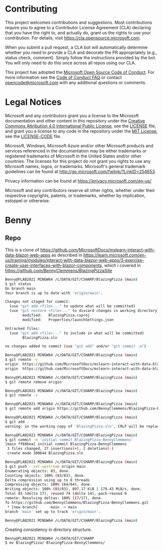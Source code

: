 
# Contributing

This project welcomes contributions and suggestions.  Most contributions require you to agree to a
Contributor License Agreement (CLA) declaring that you have the right to, and actually do, grant us
the rights to use your contribution. For details, visit https://cla.opensource.microsoft.com.

When you submit a pull request, a CLA bot will automatically determine whether you need to provide
a CLA and decorate the PR appropriately (e.g., status check, comment). Simply follow the instructions
provided by the bot. You will only need to do this once across all repos using our CLA.

This project has adopted the [Microsoft Open Source Code of Conduct](https://opensource.microsoft.com/codeofconduct/).
For more information see the [Code of Conduct FAQ](https://opensource.microsoft.com/codeofconduct/faq/) or
contact [opencode@microsoft.com](mailto:opencode@microsoft.com) with any additional questions or comments.

# Legal Notices

Microsoft and any contributors grant you a license to the Microsoft documentation and other content
in this repository under the [Creative Commons Attribution 4.0 International Public License](https://creativecommons.org/licenses/by/4.0/legalcode),
see the [LICENSE](LICENSE) file, and grant you a license to any code in the repository under the [MIT License](https://opensource.org/licenses/MIT), see the
[LICENSE-CODE](LICENSE-CODE) file.

Microsoft, Windows, Microsoft Azure and/or other Microsoft products and services referenced in the documentation
may be either trademarks or registered trademarks of Microsoft in the United States and/or other countries.
The licenses for this project do not grant you rights to use any Microsoft names, logos, or trademarks.
Microsoft's general trademark guidelines can be found at http://go.microsoft.com/fwlink/?LinkID=254653.

Privacy information can be found at https://privacy.microsoft.com/en-us/

Microsoft and any contributors reserve all other rights, whether under their respective copyrights, patents,
or trademarks, whether by implication, estoppel or otherwise.

# Benny

## Repo

This is a clone of <https://github.com/MicrosoftDocs/mslearn-interact-with-data-blazor-web-apps> as described in <https://learn.microsoft.com/en-us/training/modules/interact-with-data-blazor-web-apps/3-exercise-create-user-interfaces-with-blazor-components>, which i covered in <https://github.com/BennyClemmens/BlazingPizzaSite>

```bash
Benny@FLAB2021 MINGW64 /c/DATA/GIT/CSHARP/BlazingPizza (main)
$ git status
On branch main
Your branch is up to date with 'origin/main'.

Changes not staged for commit:
  (use "git add <file>..." to update what will be committed)
  (use "git restore <file>..." to discard changes in working directory)
        modified:   BlazingPizza.csproj
        modified:   Properties/launchSettings.json

Untracked files:
  (use "git add <file>..." to include in what will be committed)
        BlazingPizza.sln

no changes added to commit (use "git add" and/or "git commit -a")

Benny@FLAB2021 MINGW64 /c/DATA/GIT/CSHARP/BlazingPizza (main)
$ git remote -v
origin  https://github.com/MicrosoftDocs/mslearn-interact-with-data-blazor-web-apps.git (fetch)
origin  https://github.com/MicrosoftDocs/mslearn-interact-with-data-blazor-web-apps.git (push)

Benny@FLAB2021 MINGW64 /c/DATA/GIT/CSHARP/BlazingPizza (main)
$ git remote remove origin

Benny@FLAB2021 MINGW64 /c/DATA/GIT/CSHARP/BlazingPizza (main)
$ git remote -v

Benny@FLAB2021 MINGW64 /c/DATA/GIT/CSHARP/BlazingPizza (main)
$ git remote add origin https://github.com/BennyClemmens/BlazingPizza-BennyClemmens.git

Benny@FLAB2021 MINGW64 /c/DATA/GIT/CSHARP/BlazingPizza (main)
$ git add .
warning: in the working copy of 'BlazingPizza.sln', CRLF will be replaced by LF the next time Git touches it

Benny@FLAB2021 MINGW64 /c/DATA/GIT/CSHARP/BlazingPizza (main)
$ git commit -m 'initial commit BlazingPizza-BennyClemmens'
[main ff68bea] initial commit BlazingPizza-BennyClemmens
 3 files changed, 27 insertions(+), 2 deletions(-)
 create mode 100644 BlazingPizza.sln

Benny@FLAB2021 MINGW64 /c/DATA/GIT/CSHARP/BlazingPizza (main)
$ git push --set-upstream origin main
Enumerating objects: 83, done.
Counting objects: 100% (83/83), done.
Delta compression using up to 8 threads
Compressing objects: 100% (64/64), done.
Writing objects: 100% (83/83), 897.17 KiB | 179.43 MiB/s, done.
Total 83 (delta 17), reused 74 (delta 14), pack-reused 0
remote: Resolving deltas: 100% (17/17), done.
To https://github.com/BennyClemmens/BlazingPizza-BennyClemmens.git
 * [new branch]      main -> main
branch 'main' set up to track 'origin/main'.

Benny@FLAB2021 MINGW64 /c/DATA/GIT/CSHARP/BlazingPizza (main)
```

Creating consistency in directory structure.

```code
Benny@FLAB2021 MINGW64 /c/DATA/GIT/CSHARP
$ mv BlazingPizza/ BlazingPizza-BennyClemmens/
```
